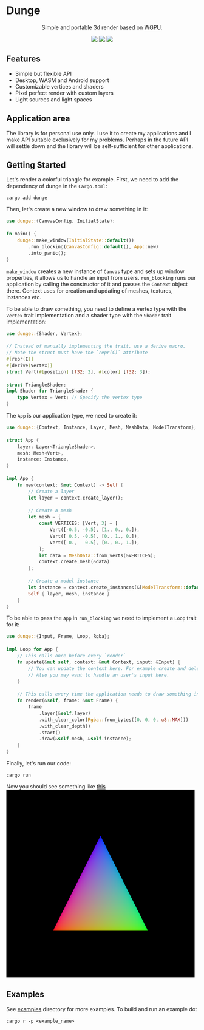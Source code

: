 # Dunge

<div align="center">
    <p>
        Simple and portable 3d render based on <a href="https://github.com/gfx-rs/wgpu">WGPU</a>.
    </p>
    <p>
        <a href="https://crates.io/crates/dunge"><img src="https://img.shields.io/crates/v/dunge.svg"></img></a>
        <a href="https://docs.rs/dunge"><img src="https://docs.rs/dunge/badge.svg"></img></a>
        <a href="https://github.com/nanoqsh/dunge/actions"><img src="https://github.com/nanoqsh/dunge/workflows/ci/badge.svg"></img></a>
    </p>
</div>

## Features
* Simple but flexible API
* Desktop, WASM and Android support
* Customizable vertices and shaders
* Pixel perfect render with custom layers
* Light sources and light spaces

## Application area
The library is for personal use only. I use it to create my applications and I make API suitable exclusively for my problems. Perhaps in the future API will settle down and the library will be self-sufficient for other applications.

## Getting Started
Let's render a colorful triangle for example. First, we need to add the dependency of dunge in the `Cargo.toml`:
```
cargo add dunge
```

Then, let's create a new window to draw something in it:
```rust
use dunge::{CanvasConfig, InitialState};

fn main() {
    dunge::make_window(InitialState::default())
        .run_blocking(CanvasConfig::default(), App::new)
        .into_panic();
}
```

`make_window` creates a new instance of `Canvas` type and sets up window properties, it allows us to handle an input from users. `run_blocking` runs our application by calling the constructor of it and passes the `Context` object there. Context uses for creation and updating of meshes, textures, instances etc.

To be able to draw something, you need to define a vertex type with the `Vertex` trait implementation and a shader type with the `Shader` trait implementation:
```rust
use dunge::{Shader, Vertex};

// Instead of manually implementing the trait, use a derive macro.
// Note the struct must have the `repr(C)` attribute
#[repr(C)]
#[derive(Vertex)]
struct Vert(#[position] [f32; 2], #[color] [f32; 3]);

struct TriangleShader;
impl Shader for TriangleShader {
    type Vertex = Vert; // Specify the vertex type 
}
```

The `App` is our application type, we need to create it:
```rust
use dunge::{Context, Instance, Layer, Mesh, MeshData, ModelTransform};

struct App {
    layer: Layer<TriangleShader>,
    mesh: Mesh<Vert>,
    instance: Instance,
}

impl App {
    fn new(context: &mut Context) -> Self {
        // Create a layer
        let layer = context.create_layer();

        // Create a mesh
        let mesh = {
            const VERTICES: [Vert; 3] = [
                Vert([-0.5, -0.5], [1., 0., 0.]),
                Vert([ 0.5, -0.5], [0., 1., 0.]),
                Vert([ 0.,   0.5], [0., 0., 1.]),
            ];
            let data = MeshData::from_verts(&VERTICES);
            context.create_mesh(&data)
        };

        // Create a model instance
        let instance = context.create_instances(&[ModelTransform::default()]);
        Self { layer, mesh, instance }
    }
}
```

To be able to pass the `App` in `run_blocking` we need to implement a `Loop` trait for it:
```rust
use dunge::{Input, Frame, Loop, Rgba};

impl Loop for App {
    // This calls once before every `render`
    fn update(&mut self, context: &mut Context, input: &Input) {
        // You can update the context here. For example create and delete meshes.
        // Also you may want to handle an user's input here.
    }

    // This calls every time the application needs to draw something in the window
    fn render(&self, frame: &mut Frame) {
        frame
            .layer(&self.layer)
            .with_clear_color(Rgba::from_bytes([0, 0, 0, u8::MAX]))
            .with_clear_depth()
            .start()
            .draw(&self.mesh, &self.instance);
    }
}
```

Finally, let's run our code:
```
cargo run
```

Now you should see something like [this](https://github.com/nanoqsh/dunge/tree/main/examples/triangle/screen.png)
![triangle](./examples/triangle/screen.png)

## Examples
See [examples](https://github.com/nanoqsh/dunge/tree/main/examples) directory for more examples.
To build and run an example do:
```
cargo r -p <example_name>
```
